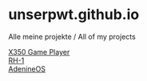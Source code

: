 # unserpwt.github.io
<p>Alle meine projekte / All of my projects</p>
<a href="https://github.com/unserpwt/x350-gameplayer">X350 Game Player</a>
<br>
<a href="https://github.com/unserpwt/rh1">RH-1</a>
<br>
<a href="https://github.com/unserpwt/AdenineOS">AdenineOS</a>
<br>


